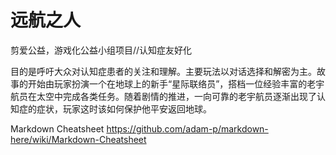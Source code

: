 # 远航之人
剪爱公益，游戏化公益小组项目//认知症友好化

目的是呼吁大众对认知症患者的关注和理解。主要玩法以对话选择和解密为主。故事的开始由玩家扮演一个在地球上的新手“星际联络员”，搭档一位经验丰富的老宇航员在太空中完成各类任务。随着剧情的推进，一向可靠的老宇航员逐渐出现了认知症的症状，玩家这时该如何保护他平安返回地球。


Markdown Cheatsheet
https://github.com/adam-p/markdown-here/wiki/Markdown-Cheatsheet
